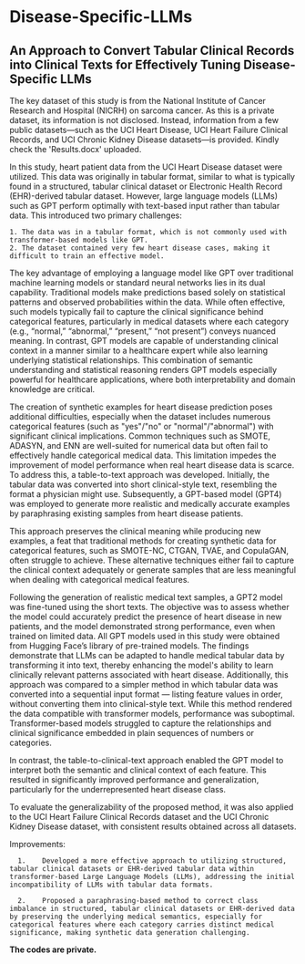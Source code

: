 # Disease-Specific-LLMs

## An Approach to Convert Tabular Clinical Records into Clinical Texts for Effectively Tuning Disease-Specific LLMs

The key dataset of this study is from the National Institute of Cancer Research and Hospital (NICRH) on sarcoma cancer. As this is a private dataset, its information is not disclosed. Instead, information from a few public datasets—such as the UCI Heart Disease, UCI Heart Failure Clinical Records, and UCI Chronic Kidney Disease datasets—is provided. Kindly check the 'Results.docx' uploaded.

In this study, heart patient data from the UCI Heart Disease dataset were utilized. This data was originally in tabular format, similar to what is typically found in a structured, tabular clinical dataset or Electronic Health Record (EHR)-derived tabular dataset. However, large language models (LLMs) such as GPT perform optimally with text-based input rather than tabular data. This introduced two primary challenges:

    1. The data was in a tabular format, which is not commonly used with transformer-based models like GPT.
    2. The dataset contained very few heart disease cases, making it difficult to train an effective model.
   
The key advantage of employing a language model like GPT over traditional machine learning models or standard neural networks lies in its dual capability. Traditional models make predictions based solely on statistical patterns and observed probabilities within the data. While often effective, such models typically fail to capture the clinical significance behind categorical features, particularly in medical datasets where each category (e.g., “normal,” “abnormal,” “present,” “not present”) conveys nuanced meaning. In contrast, GPT models are capable of understanding clinical context in a manner similar to a healthcare expert while also learning underlying statistical relationships. This combination of semantic understanding and statistical reasoning renders GPT models especially powerful for healthcare applications, where both interpretability and domain knowledge are critical.

The creation of synthetic examples for heart disease prediction poses additional difficulties, especially when the dataset includes numerous categorical features (such as "yes"/"no" or "normal"/"abnormal") with significant clinical implications. Common techniques such as SMOTE, ADASYN, and ENN are well-suited for numerical data but often fail to effectively handle categorical medical data. This limitation impedes the improvement of model performance when real heart disease data is scarce.
To address this, a table-to-text approach was developed. Initially, the tabular data was converted into short clinical-style text, resembling the format a physician might use. Subsequently, a GPT-based model (GPT4) was employed to generate more realistic and medically accurate examples by paraphrasing existing samples from heart disease patients.

This approach preserves the clinical meaning while producing new examples, a feat that traditional methods for creating synthetic data for categorical features, such as SMOTE-NC, CTGAN, TVAE, and CopulaGAN, often struggle to achieve. These alternative techniques either fail to capture the clinical context adequately or generate samples that are less meaningful when dealing with categorical medical features.

Following the generation of realistic medical text samples, a GPT2 model was fine-tuned using the short texts. The objective was to assess whether the model could accurately predict the presence of heart disease in new patients, and the model demonstrated strong performance, even when trained on limited data.
All GPT models used in this study were obtained from Hugging Face’s library of pre-trained models. The findings demonstrate that LLMs can be adapted to handle medical tabular data by transforming it into text, thereby enhancing the model's ability to learn clinically relevant patterns associated with heart disease.
Additionally, this approach was compared to a simpler method in which tabular data was converted into a sequential input format — listing feature values in order, without converting them into clinical-style text. While this method rendered the data compatible with transformer models, performance was suboptimal. Transformer-based models struggled to capture the relationships and clinical significance embedded in plain sequences of numbers or categories.

In contrast, the table-to-clinical-text approach enabled the GPT model to interpret both the semantic and clinical context of each feature. This resulted in significantly improved performance and generalization, particularly for the underrepresented heart disease class.

To evaluate the generalizability of the proposed method, it was also applied to the UCI Heart Failure Clinical Records dataset and the UCI Chronic Kidney Disease dataset, with consistent results obtained across all datasets.

Improvements:
  
      1.	Developed a more effective approach to utilizing structured, tabular clinical datasets or EHR-derived tabular data within transformer-based Large Language Models (LLMs), addressing the initial incompatibility of LLMs with tabular data formats.
      
      2.	Proposed a paraphrasing-based method to correct class imbalance in structured, tabular clinical datasets or EHR-derived data by preserving the underlying medical semantics, especially for categorical features where each category carries distinct medical significance, making synthetic data generation challenging.

**The codes are private.**
